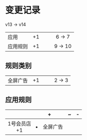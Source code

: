 # 变更记录

v13 -> v14

||||||
|-|:-:|:-:|:-:|:-:|
|应用|+1|||6 -> 7|
|应用规则|+1|||9 -> 10|

## 规则类别

||||||
|-|:-:|:-:|:-:|:-:|
|全屏广告|+1|||2 -> 3|

## 应用规则

||+|~|-|
|:-:|-|-|-|
|1号会员店<br>+1|<li>全屏广告|||
